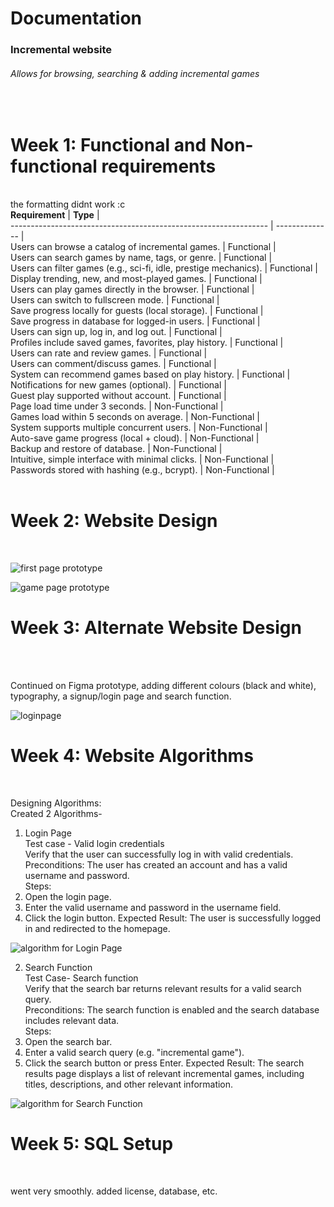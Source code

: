 <!-- starting on incremental game search website -->
<!-- changed idea from chatbot (no chatbot code so unable to produce) -->
<!-- planning start - -->
<!-- search function -->
<!-- redirect function -->
<!-- add game function -->

<h1>Documentation<br></h1>

<h3>Incremental website<br></h3>
<h6>Allows for browsing, searching & adding incremental games</h6><br>



<h1><b>Week 1: Functional and Non-functional requirements</b></h1><br>
the formatting didnt work :c<br>
 <b>Requirement</b>                                               | <b>Type</b>    |<br>
 ---------------------------------------------------------------- | -------------- |<br>
 Users can browse a catalog of incremental games.                 | Functional     |<br>
 Users can search games by name, tags, or genre.                  | Functional     |<br>
 Users can filter games (e.g., sci-fi, idle, prestige mechanics). | Functional     |<br>
 Display trending, new, and most-played games.                    | Functional     |<br>
 Users can play games directly in the browser.                    | Functional     |<br>
 Users can switch to fullscreen mode.                             | Functional     |<br>
 Save progress locally for guests (local storage).                | Functional     |<br>
 Save progress in database for logged-in users.                   | Functional     |<br>
 Users can sign up, log in, and log out.                          | Functional     |<br>
 Profiles include saved games, favorites, play history.           | Functional     |<br>
 Users can rate and review games.                                 | Functional     |<br>
 Users can comment/discuss games.                                 | Functional     |<br>
 System can recommend games based on play history.                | Functional     |<br>
 Notifications for new games (optional).                          | Functional     |<br>
 Guest play supported without account.                            | Functional     |<br>
 Page load time under 3 seconds.                                  | Non-Functional |<br>
 Games load within 5 seconds on average.                          | Non-Functional |<br>
 System supports multiple concurrent users.                       | Non-Functional |<br>
 Auto-save game progress (local + cloud).                         | Non-Functional |<br>
 Backup and restore of database.                                  | Non-Functional |<br>
 Intuitive, simple interface with minimal clicks.                 | Non-Functional |<br>
 Passwords stored with hashing (e.g., bcrypt).                    | Non-Functional |<br>
<br>
<h1><b>Week 2: Website Design</b></h1><br>

![first page prototype](Images/firstpage.jpg)

![game page prototype](Images/secondpage.jpg)

<h1><b>Week 3: Alternate Website Design</b></h1><br>

<br>Continued on Figma prototype, adding different colours (black and white), typography, a signup/login page and search function. <br>

![loginpage](Images/loginpage.jpg)

<h1><b>Week 4: Website Algorithms</b></h1><br>

 Designing Algorithms:<br>
 Created 2 Algorithms-
<br>
1. Login Page<br>
Test case - Valid login credentials<br>
Verify that the user can successfully log in with valid credentials.<br>
Preconditions: The user has created an account and has a valid username and password.<br>
Steps:
1. Open the login page.
2. Enter the valid username and password in the username field.
3. Click the login button.
Expected Result: The user is successfully logged in and redirected to the homepage.

![algorithm for Login Page](Images/loginalgorithm.jpg)<br>

2. Search Function<br>
Test Case- Search function<br>
Verify that the search bar returns relevant results for a valid search query.<br>
Preconditions: The search function is enabled and the search database includes relevant data.<br>
Steps:
1. Open the search bar.
2. Enter a valid search query (e.g. "incremental game").
3. Click the search button or press Enter.
Expected Result: The search results page displays a list of relevant incremental games, including titles, descriptions, and other relevant information.

![algorithm for Search Function](Images/searchalgorithm.jpg)<br>

<h1><b>Week 5: SQL Setup</b></h1><br>

went very smoothly. added license, database, etc.

